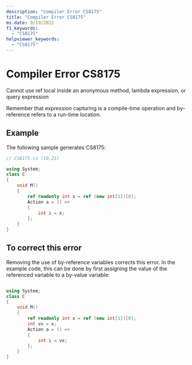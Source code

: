 ```yaml
---
description: "Compiler Error CS8175"
title: "Compiler Error CS8175"
ms.date: 9/19/2022
f1_keywords:
  - "CS8175"
helpviewer_keywords:
  - "CS8175"
---
```

# Compiler Error CS8175

Cannot use ref local inside an anonymous method, lambda expression, or query expression

Remember that expression capturing is a compile-time operation and by-reference refers to a run-time location.

## Example

 The following sample generates CS8175:

```csharp
// CS8175.cs (10,21)

using System;
class C
{
    void M()
    {
        ref readonly int x = ref (new int[1])[0];
        Action a = () =>
        {
            int i = x;
        };
    }
}
```

## To correct this error

Removing the use of by-reference variables corrects this error.  In the example code, this can be done by first assigning the value of the referenced variable to a by-value variable:

```csharp

using System;
class C
{
    void M()
    {
        ref readonly int x = ref (new int[1])[0];
        int vx = x;
        Action a = () =>
        {
            int i = vx;
        };
    }
}
```
